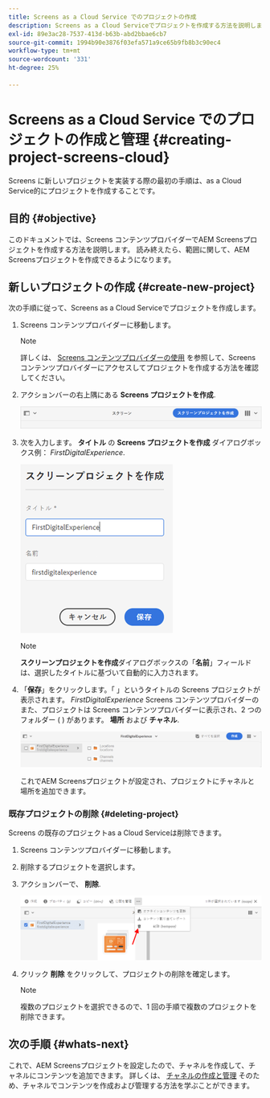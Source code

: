 ```yaml
---
title: Screens as a Cloud Service でのプロジェクトの作成
description: Screens as a Cloud Serviceでプロジェクトを作成する方法を説明します。
exl-id: 89e3ac28-7537-413d-b63b-abd2bbae6cb7
source-git-commit: 1994b90e3876f03efa571a9ce65b9fb8b3c90ec4
workflow-type: tm+mt
source-wordcount: '331'
ht-degree: 25%

---
```


# Screens as a Cloud Service でのプロジェクトの作成と管理 {#creating-project-screens-cloud}

Screens に新しいプロジェクトを実装する際の最初の手順は、as a Cloud Service的にプロジェクトを作成することです。

## 目的 {#objective}

このドキュメントでは、Screens コンテンツプロバイダーでAEM Screensプロジェクトを作成する方法を説明します。 読み終えたら、範囲に関して、AEM Screensプロジェクトを作成できるようになります。

## 新しいプロジェクトの作成 {#create-new-project}

次の手順に従って、Screens as a Cloud Serviceでプロジェクトを作成します。

1. Screens コンテンツプロバイダーに移動します。

   >[!NOTE]
   >詳しくは、 [Screens コンテンツプロバイダーの使用](https://experienceleague.adobe.com/docs/experience-manager-cloud-service/content/screens-as-cloud-service/configure-screens-cloud/using-screens-content-provider.html?lang=en) を参照して、Screens コンテンツプロバイダーにアクセスしてプロジェクトを作成する方法を確認してください。

1. アクションバーの右上隅にある **Screens プロジェクトを作成**.

   ![](/help/screens-cloud/assets/create-content/create-screens-project1.png)

1. 次を入力します。 **タイトル** の **Screens プロジェクトを作成** ダイアログボックス例： *FirstDigitalExperience*.

   ![](/help/screens-cloud/assets/create-content/create-screens-project2.png)

   >[!NOTE]
   >**スクリーンプロジェクトを作成**&#x200B;ダイアログボックスの「**名前**」フィールドは、選択したタイトルに基づいて自動的に入力されます。

1. 「**保存**」をクリックします。「 」というタイトルの Screens プロジェクトが表示されます。 *FirstDigitalExperience* Screens コンテンツプロバイダーの また、プロジェクトは Screens コンテンツプロバイダーに表示され、2 つのフォルダー ( ) があります。 **場所** および **チャネル**.

   ![](/help/screens-cloud/assets/create-content/create-screens-project3.png)

   これでAEM Screensプロジェクトが設定され、プロジェクトにチャネルと場所を追加できます。

### 既存プロジェクトの削除 {#deleting-project}

Screens の既存のプロジェクトas a Cloud Serviceは削除できます。

1. Screens コンテンツプロバイダーに移動します。
1. 削除するプロジェクトを選択します。
1. アクションバーで、 **削除**.

   ![](/help/screens-cloud/assets/create-content/create-project5.png)

1. クリック **削除** をクリックして、プロジェクトの削除を確定します。

   >[!NOTE]
   >複数のプロジェクトを選択できるので、1 回の手順で複数のプロジェクトを削除できます。

## 次の手順 {#whats-next}

これで、AEM Screensプロジェクトを設定したので、チャネルを作成して、チャネルにコンテンツを追加できます。 詳しくは、 [チャネルの作成と管理](creating-channels-screens-cloud.md) そのため、チャネルでコンテンツを作成および管理する方法を学ぶことができます。

